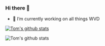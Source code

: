 ### Hi there 👋

- 🔭 I’m currently working on all things WVD

[![Tom's github stats](https://github-readme-stats.vercel.app/api?username=tomhickling)](https://github.com/tomhickling/github-readme-stats)

![Tom's github stats](https://github-readme-stats.vercel.app/api?username=tomhickling&show_icons=true&theme=radical)



<!--
**TomHickling/TomHickling** is a ✨ _special_ ✨ repository because its `README.md` (this file) appears on your GitHub profile.

Here are some ideas to get you started:

- 🔭 I’m currently working on ...
- 🌱 I’m currently learning ...
- 👯 I’m looking to collaborate on ...
- 🤔 I’m looking for help with ...
- 💬 Ask me about ...
- 📫 How to reach me: ...
- 😄 Pronouns: ...
- ⚡ Fun fact: ...
-->
